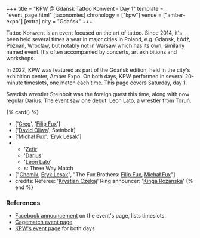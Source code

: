 +++
title = "KPW @ Gdańsk Tattoo Konwent - Day 1"
template = "event_page.html"
[taxonomies]
chronology = ["kpw"]
venue = ["amber-expo"]
[extra]
city = "Gdańsk"
+++

Tattoo Konwent is an event focused on the art of tattoo. Since 2014, it's been held several times a year in major cities in Poland, e.g. Gdańsk, Łódź, Poznań, Wrocław, but notably not in Warsaw which has its own, similarly named event. It's often accompanied by concerts, art exhibitions and workshops.

In 2022, KPW was featured as part of the Gdańsk edition, held in the city's exhibition center, Amber Expo. On both days, KPW performed in several 20-minute timeslots, one match each time. This page covers Saturday, day 1.

Swedish wrestler Steinbolt was the foreign guest this time, along with now regular Darius. The event saw one debut: Leon Lato, a wrestler from Toruń.

{% card() %}
- ['[Greg](@/w/greg.md)', '[Filip Fux](@/w/filip-fux.md)']
- ['[David Oliwa](@/w/david-oliwa.md)', Steinbolt]
- ['[Michał Fux](@/w/michal-fux.md)', '[Eryk Lesak](@/w/eryk-lesak.md)']
- - '[Zefir](@/w/zefir.md)'
  - '[Darius](@/w/darius.md)'
  - '[Leon Lato](@/w/leon-lato.md)'
  - s: Three Way Match
- ["[Chemik](@/w/chemik.md), [Eryk Lesak](@/w/eryk-lesak.md)", "The Fux Brothers:
    [Filip Fux](@/w/filip-fux.md), [Michał Fux](@/w/michal-fux.md)"]
- credits:
    Referee: '[Krystian Czekaj](@/w/krystian-czekaj.md)'
    Ring announcer: '[Kinga Różańska](@/w/kinga-miotke.md)'
{% end %}


### References

* [Facebook announcement](https://www.facebook.com/TattooKonwent/posts/pfbid02gSGuoY1rmy3iHyzg9CDVLakhqShm8T4iH3Ys9sDzBxEqNjcubNKuQu2pnq29mY1Tl) on the event's page, lists timeslots.
* [Cagematch event page](https://www.cagematch.net/?id=1&nr=348387)
* [KPW's event page](https://kpwrestling.pl/events/gdansk-tattoo-konwent-2023/) for both days
